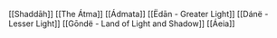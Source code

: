 [[Shaddāh]]
[[The Átma]]
[[Ádmata]]
[[Ëdān - Greater Light]]
[[Dánë - Lesser Light]]
[[Gōndë - Land of Light and Shadow]]
[[Áeia]]
